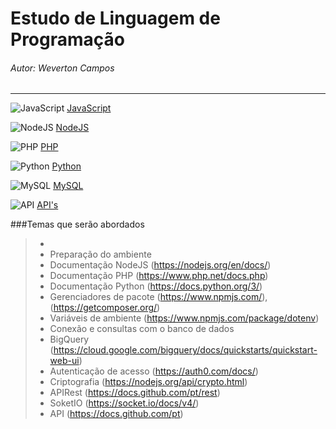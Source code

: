 # Estudo de Linguagem de Programação
###### Autor: Weverton Campos


<!-- ![json](https://img.icons8.com/ios/50/000000/json.png)  -->

<!-- ![C](https://img.icons8.com/color/48/000000/c-programming.png)
![Arduino](https://img.icons8.com/fluency/50/000000/arduino.png)
-->

<hr>

![JavaScript](https://img.icons8.com/color/50/000000/javascript--v1.png)
[JavaScript](https://github.com/wevertoncamposdev/study_programming/tree/main/javascript)



![NodeJS](https://img.icons8.com/color/48/000000/nodejs.png)
[NodeJS](https://github.com/wevertoncamposdev/study_programming/tree/main/node)


![PHP](https://img.icons8.com/offices/50/000000/php-logo.png)
[PHP](https://github.com/wevertoncamposdev/study_programming/tree/main/php)



![Python](https://img.icons8.com/color/50/000000/python--v1.png)
[Python](https://github.com/wevertoncamposdev/study_programming/tree/main/python)




![MySQL](https://img.icons8.com/fluency/50/000000/mysql-logo.png)
[MySQL](https://github.com/wevertoncamposdev/study_programming/tree/main/mysql)




![API](https://img.icons8.com/cotton/48/000000/api.png)
[API's](https://github.com/wevertoncamposdev/study_programming/tree/main/api)



###Temas que serão abordados
>*   
>*  Preparação do ambiente
>*  Documentação NodeJS (https://nodejs.org/en/docs/)
>*  Documentação PHP (https://www.php.net/docs.php)
>*  Documentação Python (https://docs.python.org/3/)
>*  Gerenciadores de pacote (https://www.npmjs.com/), (https://getcomposer.org/)
>*  Variáveis de ambiente (https://www.npmjs.com/package/dotenv)
>*  Conexão e consultas com o banco de dados
>*  BigQuery (https://cloud.google.com/bigquery/docs/quickstarts/quickstart-web-ui)
>*  Autenticação de acesso (https://auth0.com/docs/)
>*  Criptografia (https://nodejs.org/api/crypto.html)
>*  APIRest (https://docs.github.com/pt/rest)
>*  SoketIO (https://socket.io/docs/v4/)
>*  API (https://docs.github.com/pt)

